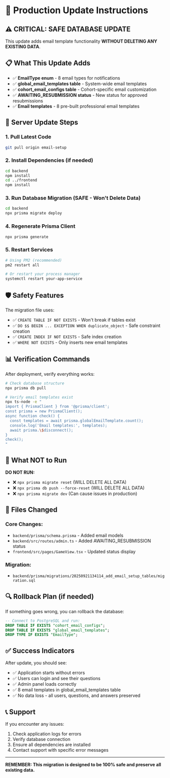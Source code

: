 # 🚀 Production Update Instructions

## ⚠️ CRITICAL: SAFE DATABASE UPDATE

This update adds email template functionality **WITHOUT DELETING ANY EXISTING DATA**.

## 📋 What This Update Adds

- ✅ **EmailType enum** - 8 email types for notifications
- ✅ **global_email_templates table** - System-wide email templates
- ✅ **cohort_email_configs table** - Cohort-specific email customization
- ✅ **AWAITING_RESUBMISSION status** - New status for approved resubmissions
- ✅ **Email templates** - 8 pre-built professional email templates

## 🔧 Server Update Steps

### 1. **Pull Latest Code**
```bash
git pull origin email-setup
```

### 2. **Install Dependencies** (if needed)
```bash
cd backend
npm install
cd ../frontend
npm install
```

### 3. **Run Database Migration** (SAFE - Won't Delete Data)
```bash
cd backend
npx prisma migrate deploy
```

### 4. **Regenerate Prisma Client**
```bash
npx prisma generate
```

### 5. **Restart Services**
```bash
# Using PM2 (recommended)
pm2 restart all

# Or restart your process manager
systemctl restart your-app-service
```

## 🛡️ Safety Features

The migration file uses:
- ✅ `CREATE TABLE IF NOT EXISTS` - Won't break if tables exist
- ✅ `DO $$ BEGIN ... EXCEPTION WHEN duplicate_object` - Safe constraint creation
- ✅ `CREATE INDEX IF NOT EXISTS` - Safe index creation  
- ✅ `WHERE NOT EXISTS` - Only inserts new email templates

## 📊 Verification Commands

After deployment, verify everything works:

```bash
# Check database structure
npx prisma db pull

# Verify email templates exist
npx ts-node -e "
import { PrismaClient } from '@prisma/client';
const prisma = new PrismaClient();
async function check() {
  const templates = await prisma.globalEmailTemplate.count();
  console.log('Email templates:', templates);
  await prisma.\$disconnect();
}
check();
"
```

## 🚨 What NOT to Run

**DO NOT RUN:**
- ❌ `npx prisma migrate reset` (WILL DELETE ALL DATA)
- ❌ `npx prisma db push --force-reset` (WILL DELETE ALL DATA)
- ❌ `npx prisma migrate dev` (Can cause issues in production)

## 📂 Files Changed

### Core Changes:
- `backend/prisma/schema.prisma` - Added email models
- `backend/src/routes/admin.ts` - Added AWAITING_RESUBMISSION status
- `frontend/src/pages/GameView.tsx` - Updated status display

### Migration:
- `backend/prisma/migrations/20250921134114_add_email_setup_tables/migration.sql`

## 🔍 Rollback Plan (if needed)

If something goes wrong, you can rollback the database:

```sql
-- Connect to PostgreSQL and run:
DROP TABLE IF EXISTS "cohort_email_configs";
DROP TABLE IF EXISTS "global_email_templates";  
DROP TYPE IF EXISTS "EmailType";
```

## ✅ Success Indicators

After update, you should see:
- ✅ Application starts without errors
- ✅ Users can login and see their questions
- ✅ Admin panel loads correctly
- ✅ 8 email templates in global_email_templates table
- ✅ No data loss - all users, questions, and answers preserved

## 📞 Support

If you encounter any issues:
1. Check application logs for errors
2. Verify database connection
3. Ensure all dependencies are installed
4. Contact support with specific error messages

---

**REMEMBER: This migration is designed to be 100% safe and preserve all existing data.**